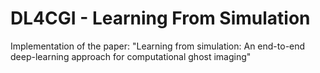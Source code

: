 # DL4CGI - Learning From Simulation
Implementation of the paper: "Learning from simulation: An end-to-end deep-learning approach for computational ghost imaging"
